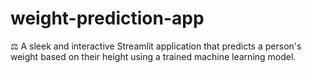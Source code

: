 # weight-prediction-app
⚖️ A sleek and interactive Streamlit application that predicts a person's weight based on their height using a trained machine learning model.
